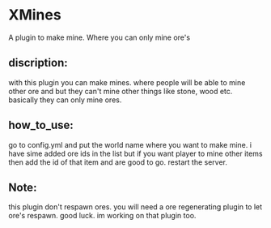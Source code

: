 # XMines
A plugin to make mine. Where you can only mine ore's <br>
## discription: <br>
with this plugin you can make mines. where people will be able to mine other ore and but they can't mine other things like stone, wood etc. basically they can only mine ores. <br>

## how_to_use: <br>
go to config.yml and put the world name where you want to make mine. i have sime added ore ids in the list but if you want player to mine other items then add the id of that item and are good to go. restart the server. <br>

## Note: <br>
this plugin don't respawn ores. you will need a ore regenerating plugin to let ore's respawn. good luck. im working on that plugin too. 

